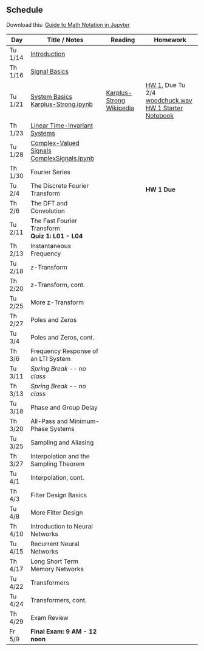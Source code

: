 ## Schedule

Download this: [Guide to Math Notation in Jupyter](examples/MathNotationGuide.ipynb)


| Day     | Title / Notes                                                      | Reading               | Homework                                   |
|---------|--------------------------------------------------------------------|-----------------------|--------------------------------------------|
| Tu 1/14 | [Introduction](lectures/L00-Introduction.pdf)                      |                       |                                            |
| Th 1/16 | [Signal Basics](lectures/L01-SignalBasics.pdf)                     |                       |                                            |
| Tu 1/21 |  [System Basics](lectures/L02-SystemBasics.pdf)<br>[Karplus-Strong.ipynb](examples/Karplus-Strong.ipynb) | [Karplus-Strong Wikipedia](https://en.wikipedia.org/wiki/Karplus%E2%80%93Strong_string_synthesis)   | [HW 1](homeworks/hw1.pdf), Due Tu 2/4<br>[woodchuck.wav](homeworks/woodchuck.wav)<br>[HW 1 Starter Notebook](homeworks/HW1-Starter.ipynb) |
| Th 1/23 | [Linear Time-Invariant Systems](lectures/L03-LTISystems.pdf) |  |      |
| Tu 1/28 | [Complex-Valued Signals](lectures/L04-ComplexSignals.pdf)<br>[ComplexSignals.ipynb](examples/ComplexSignals.ipynb) | |                  |
| Th 1/30 | Fourier Series |  |  |
| Tu 2/4  | The Discrete Fourier Transform |             | **HW 1 Due** |
| Th 2/6  | The DFT and Convolution       |                       |                                            |
| Tu 2/11 | The Fast Fourier Transform<br>**Quiz 1: L01 - L04** |         |  |
| Th 2/13 | Instantaneous Frequency |                       |                                            |
| Tu 2/18 | z-Transform |                       |                                            |
| Th 2/20 | z-Transform, cont.                    |                       |                                            |
| Tu 2/25 | More z-Transform |                       |                                |
| Th 2/27 | Poles and Zeros | | |
| Tu 3/4  | Poles and Zeros, cont. | | |
| Th 3/6  | Frequency Response of an LTI System                  |                       |                                            |
| Tu 3/11 | *Spring Break -- no class*                   |                       |  |
| Th 3/13 | *Spring Break -- no class*  | |
| Tu 3/18 | Phase and Group Delay |                       |                                            |
| Th 3/20 | All-Pass and Minimum-Phase Systems |            |                                            |
| Tu 3/25 | Sampling and Aliasing      |                       |                                            |
| Th 3/27 | Interpolation and the Sampling Theorem | |                              |
| Tu 4/1  | Interpolation, cont.  |                       |    |
| Th 4/3  | Filter Design Basics |     |                                            |
| Tu 4/8  | More Filter Design |  |     |
| Th 4/10 | Introduction to Neural Networks                                    |  | |
| Tu 4/15 | Recurrent Neural Networks                                          |                       |                                            |
| Th 4/17 | Long Short Term Memory Networks                                    |  |                                            |
| Tu 4/22 | Transformers                             |       |                                            |
| Tu 4/24 | Transformers, cont.                      |       |                                            |
| Th 4/29 | Exam Review                                                        |                       |                               |
| Fr 5/9  | **Final Exam: 9 AM - 12 noon**  |                       |                                            |
